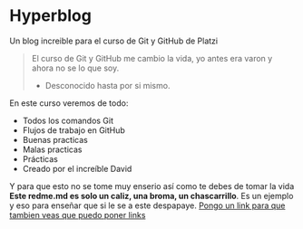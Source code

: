# Hyperblog
Un blog increible para el curso de Git y GitHub de Platzi
> El curso de Git y GitHub me cambio la vida, yo antes era varon y ahora no se lo que soy. 
> - Desconocido hasta por si mismo.

En este curso veremos de todo:
* Todos los comandos Git 
* Flujos de trabajo en GitHub
* Buenas practicas
* Malas practicas
* Prácticas
* Creado por el increíble David

Y para que esto no se tome muy enserio así como te debes de tomar la vida **Este redme.md es solo un caliz, una broma, un chascarrillo**. Es un ejemplo y eso para enseñar que si le se a este despapaye. [Pongo un link para que tambien veas que puedo poner links](http://https://github.com/jaredgzz/hyperblog/tree/main "Pongo un link para que tambien veas que puedo poner links")